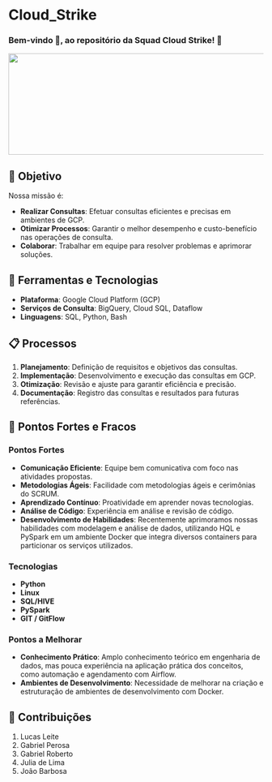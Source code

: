 # Cloud_Strike

### Bem-vindo 👋, ao repositório da Squad Cloud Strike! 🎉

<p align="center">
  <img src="https://editors.dexerto.fr/wp-content/uploads/sites/2/2023/10/12/michael-jackson-sinvite-sur-cs2-grace-a-une-simple-commande.jpg" alt="Descrição da Imagem" width="1200" height="200"/>
</p>


## 🚀 Objetivo

Nossa missão é:

- **Realizar Consultas**: Efetuar consultas eficientes e precisas em ambientes de GCP.
- **Otimizar Processos**: Garantir o melhor desempenho e custo-benefício nas operações de consulta.
- **Colaborar**: Trabalhar em equipe para resolver problemas e aprimorar soluções.

## 🔧 Ferramentas e Tecnologias

- **Plataforma**: Google Cloud Platform (GCP)
- **Serviços de Consulta**: BigQuery, Cloud SQL, Dataflow
- **Linguagens**: SQL, Python, Bash

## 📋 Processos

1. **Planejamento**: Definição de requisitos e objetivos das consultas.
2. **Implementação**: Desenvolvimento e execução das consultas em GCP.
3. **Otimização**: Revisão e ajuste para garantir eficiência e precisão.
4. **Documentação**: Registro das consultas e resultados para futuras referências.

## 🌟 Pontos Fortes e Fracos

### Pontos Fortes

- **Comunicação Eficiente**: Equipe bem comunicativa com foco nas atividades propostas.
- **Metodologias Ágeis**: Facilidade com metodologias ágeis e cerimônias do SCRUM.
- **Aprendizado Contínuo**: Proatividade em aprender novas tecnologias.
- **Análise de Código**: Experiência em análise e revisão de código.
- **Desenvolvimento de Habilidades**: Recentemente aprimoramos nossas habilidades com modelagem e análise de dados, utilizando HQL e PySpark em um ambiente Docker que integra diversos containers para particionar os serviços utilizados.

### Tecnologias

- **Python**
- **Linux**
- **SQL/HIVE**
- **PySpark**
- **GIT / GitFlow**

### Pontos a Melhorar

- **Conhecimento Prático**: Amplo conhecimento teórico em engenharia de dados, mas pouca experiência na aplicação prática dos conceitos, como automação e agendamento com Airflow.
- **Ambientes de Desenvolvimento**: Necessidade de melhorar na criação e estruturação de ambientes de desenvolvimento com Docker.

## 📝 Contribuições

1. Lucas Leite
2. Gabriel Perosa
3. Gabriel Roberto
4. Julia de Lima 
5. João Barbosa